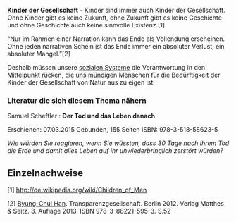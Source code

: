 **Kinder der Gesellschaft** - Kinder sind immer auch Kinder der
Gesellschaft. Ohne Kinder gibt es keine Zukunft, ohne Zukunft gibt es
keine Geschichte und ohne Geschichte auch keine sinnvolle Existenz.[1]

“Nur im Rahmen einer Narration kann das Ende als Vollendung erscheinen.
Ohne jeden narrativen Schein ist das Ende immer ein absoluter Verlust,
ein absoluter Mangel.”[2]

Deshalb müssen unsere [sozialen Systeme](/wiki/Soziale_Systeme "wikilink") die
Verantwortung in den Mittelpunkt rücken, die uns mündigen Menschen für
die Bedürftigkeit der Kinder der Gesellschaft von Natur aus zu eigen
ist.

### Literatur die sich diesem Thema nähern

Samuel Scheffler : **Der Tod und das Leben danach**

Erschienen: 07.03.2015 Gebunden, 155 Seiten ISBN: 978-3-518-58623-5

*Wie würden Sie reagieren, wenn Sie wüssten, dass 30 Tage nach Ihrem Tod
die Erde und damit alles Leben auf ihr unwiederbringlich zerstört
würden?*

Einzelnachweise
---------------

<references />
<Kategorie:Sozialpolitik>

[1] <http://de.wikipedia.org/wiki/Children_of_Men>

[2] [Byung-Chul Han](https://de.wikipedia.org/wiki/Byung-Chul_Han).
Transparenzgesellschaft. Berlin 2012. Verlag Matthes & Seitz. 3. Auflage
2013. ISBN 978-3-88221-595-3. S.52

